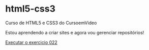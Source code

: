 # html5-css3

Curso de HTML5 e CSS3 do CursoemVideo

Estou aprendendo a criar sites e agora vou gerenciar repositórios!

<a href="https://tobiassales.github.io/html5-css3/exercicios/des022-responsividade-dos-videos/testando.html">Executar o exercicio 022
